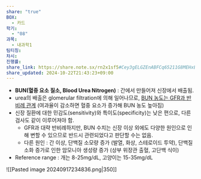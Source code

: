 ```yaml
---
share: "true"
BOX:
  - 카드
학기:
  - "08"
과목:
  - 내과학1
팀티칭: 
차시: 
진행률: 
share_link: https://share.note.sx/rn2x1sf5#Cey3gELGZEnABFCq65211G8MEHxEZL5MoDFBu3qBiLM
share_updated: 2024-10-22T21:43:23+09:00
---
```


- **BUN(혈중 요소 질소, Blood Urea Nitrogen)** : 간에서 만들어져 신장에서 배출됨.
- urea의 배출은 glomerular filtration에 의해 일어나므로,
  <u>BUN 농도는 GFR과 반비례 관계</u> (여과율이 감소하면 혈중 요소가 증가해 BUN 농도 높아짐)
- 신장 질환에 대한 민감도(sensitivity)와 특이도(specificity)는 낮은 편으로, 다른 검사도 같이 이루어져야 함.
	- GFR과 대략 반비례하지만, BUN 수치는 신장 이상 외에도 다양한 원인으로 인해 변할 수 있으므로 반드시 관련되었다고 판단할 수는 없음.
	- 다른 원인 : 간 이상, 단백질 소모량 증가 (발열, 화상, 스테로이드 투약), 단백질 소화 증가로 인한 암모니아 생성량 증가 (상부 위장관 출혈, 고단백 식이)
- Reference range : 개는 8-25mg/dL, 고양이는 15-35mg/dL

![[Pasted image 20240917234836.png|350]]